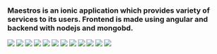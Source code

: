 ### Maestros is an ionic application which provides variety of services to its users. Frontend is made using angular and backend with nodejs and mongobd.


<img src = "screenshots/1.png">
<img src = "screenshots/2.png">
<img src = "screenshots/3.png">
<img src = "screenshots/4.png">
<img src = "screenshots/5.png">
<img src = "screenshots/6.png">
<img src = "screenshots/7.png">
<img src = "screenshots/8.png">
<img src = "screenshots/9.png">
<img src = "screenshots/10.png">
<img src = "screenshots/11.png">
<img src = "screenshots/12.png">